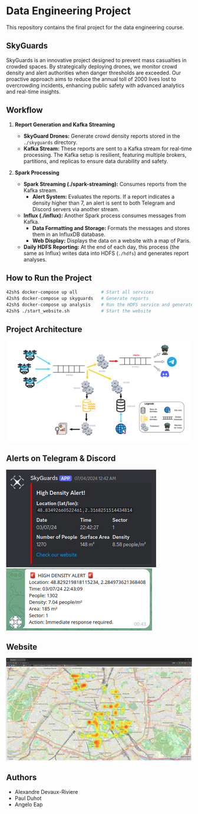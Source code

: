 # Data Engineering Project
This repository contains the final project for the data engineering course.

## SkyGuards
SkyGuards is an innovative project designed to prevent mass casualties in crowded spaces. By strategically deploying drones, we monitor crowd density and alert authorities when danger thresholds are exceeded. Our proactive approach aims to reduce the annual toll of 2000 lives lost to overcrowding incidents, enhancing public safety with advanced analytics and real-time insights.

## Workflow

1. **Report Generation and Kafka Streaming**
   - **SkyGuard Drones:** Generate crowd density reports stored in the `./skyguards` directory.
   - **Kafka Stream:** These reports are sent to a Kafka stream for real-time processing. The Kafka setup is resilient, featuring multiple brokers, partitions, and replicas to ensure data durability and safety.

2. **Spark Processing**
   - **Spark Streaming (./spark-streaming):** Consumes reports from the Kafka stream.
     - **Alert System:** Evaluates the reports. If a report indicates a density higher than 7, an alert is sent to both Telegram and Discord servers via another stream.
   - **Influx (./influx):** Another Spark process consumes messages from Kafka.
     - **Data Formatting and Storage:** Formats the messages and stores them in an InfluxDB database.
     - **Web Display:** Displays the data on a website with a map of Paris.
   - **Daily HDFS Reporting:** At the end of each day, this process (the same as Influx) writes data into HDFS (`./hdfs`) and generates report analyses.

## How to Run the Project

```bash
42sh$ docker-compose up all         # Start all services
42sh$ docker-compose up skyguards   # Generate reports
42sh$ docker-compose up analysis    # Run the HDFS service and generate analysis
42sh$ ./start_website.sh            # Start the website
```

## Project Architecture
![Project Architecture](images/SkyGuards_Architecture.png)

## Alerts on Telegram & Discord
![Discord Alert](images/discord_alert.png)
![Telegram Alert](images/telegram_alert.png)

## Website
![Website Display](images/density_website.png)

## Authors
- Alexandre Devaux-Riviere
- Paul Duhot
- Angelo Eap

